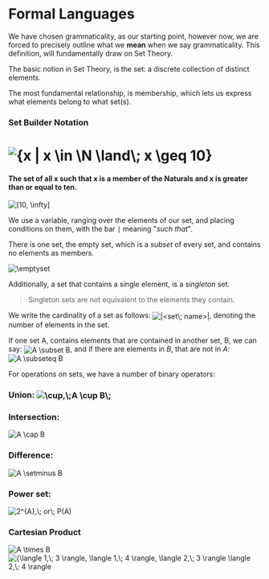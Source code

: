 # Formal Languages

We have chosen grammaticality, as our starting point, however now, we are forced to precisely outline what we **mean** when we say grammaticality. This definition, will fundamentally draw on Set Theory.

The basic notion in Set Theory, is the set: a discrete collection of distinct elements.

The most fundamental relationship, is membership, which lets us express what elements belong to what set(s).
### Set Builder Notation
# <img align="center" src="https://i.upmath.me/svg/%7Bx%20%7C%20x%20%5Cin%20%5CN%20%5Cland%5C%3B%20x%20%5Cgeq%2010%7D" alt="{x | x \in \N \land\; x \geq 10}" />
#### The set of all x such that x is a member of the Naturals and x is greater than or equal to ten. 


<img align="center" src="https://i.upmath.me/svg/%5B10%2C%20%5Cinfty%5D" alt="[10, \infty]" />

We use a variable, ranging over the elements of our set, and placing conditions on them, with the bar `|` meaning "*such that*".

There is one set, the empty set, which is a *subset* of every set, and contains no elements as members.

<img align="center" src="https://i.upmath.me/svg/%5Cemptyset" alt="\emptyset" />

Additionally, a set that contains a single element, is a *singleton* set.
> Singleton sets are not equivalent to the elements they contain.

We write the cardinality of a set as follows: <img align="center" src="https://i.upmath.me/svg/%7C%3Cset%5C%3B%20name%3E%7C" alt="|&lt;set\; name&gt;|" />, denoting the number of elements in the set.

If one set A, contains elements that are contained in another set, B, we can say: <img align="center" src="https://i.upmath.me/svg/A%20%5Csubset%20B" alt="A \subset B" />, and if there are elements in *B*, that are not in *A*: <img align="center" src="https://i.upmath.me/svg/A%20%5Csubseteq%20B" alt="A \subseteq B" />

For operations on sets, we have a number of binary operators:
### Union: <img align="center" src="https://i.upmath.me/svg/%5Ccup%2C%5C%3BA%20%5Ccup%20B%5C%3B" alt="\cup,\;A \cup B\;" />

### Intersection:

<img align="center" src="https://i.upmath.me/svg/A%20%5Ccap%20B" alt="A \cap B" />

### Difference:
<img align="center" src="https://i.upmath.me/svg/A%20%5Csetminus%20B" alt="A \setminus B" />

### Power set:

<img align="center" src="https://i.upmath.me/svg/2%5E%7BA%7D%2C%5C%3B%20or%5C%3B%20P(A)" alt="2^{A},\; or\; P(A)" />

### Cartesian Product

<img align="center" src="https://i.upmath.me/svg/A%20%5Ctimes%20B" alt="A \times B" />

<img align="center" src="https://i.upmath.me/svg/%7B%5Clangle%201%2C%5C%3B%203%20%5Crangle%2C%20%5Clangle%201%2C%5C%3B%204%20%5Crangle%2C%20%5Clangle%202%2C%5C%3B%203%20%5Crangle%20%5Clangle%202%2C%5C%3B%204%20%5Crangle" alt="{\langle 1,\; 3 \rangle, \langle 1,\; 4 \rangle, \langle 2,\; 3 \rangle \langle 2,\; 4 \rangle" />
